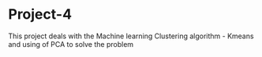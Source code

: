 # Project-4
This project deals with the Machine learning Clustering algorithm - Kmeans and using of PCA to solve the problem
